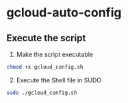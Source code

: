 # gcloud-auto-config
## Execute the script

1. Make the script executable
```bash
chmod +x gcloud_config.sh  
```
2. Execute the Shell file in SUDO
```bash
sudo ./gcloud_config.sh 
```
